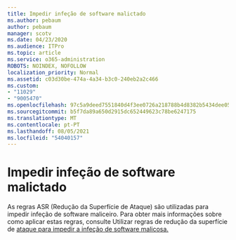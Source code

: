 ```yaml
---
title: Impedir infeção de software malictado
ms.author: pebaum
author: pebaum
manager: scotv
ms.date: 04/23/2020
ms.audience: ITPro
ms.topic: article
ms.service: o365-administration
ROBOTS: NOINDEX, NOFOLLOW
localization_priority: Normal
ms.assetid: c03d30be-474a-4a34-b3c0-240eb2a2c466
ms.custom:
- "11029"
- "9005470"
ms.openlocfilehash: 97c5a9deed7551840d4f3ee0726a218788b4d8382b5434dee0566b0021d67cc9
ms.sourcegitcommit: b5f7da89a650d2915dc652449623c78be6247175
ms.translationtype: MT
ms.contentlocale: pt-PT
ms.lasthandoff: 08/05/2021
ms.locfileid: "54040157"
---
```

# <a name="prevent-malware-infection"></a>Impedir infeção de software malictado

As regras ASR (Redução da Superfície de Ataque) são utilizadas para impedir infeção de software maliceiro. Para obter mais informações sobre como aplicar estas regras, consulte Utilizar regras de redução da superfície de [ataque para impedir a infeção de software malicosa.](https://docs.microsoft.com/microsoft-365/security/defender-endpoint/attack-surface-reduction?view=o365-worldwide#attack-surface-reduction-rules)